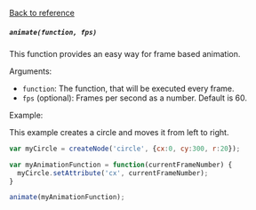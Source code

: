 [Back to reference](../README.md)

##### `animate(function, fps)` 
This function provides an easy way for frame based animation.

Arguments:
- `function`: The function, that will be executed every frame.
- `fps` (optional): Frames per second as a number. Default is 60.

Example:

This example creates a circle and moves it from left to right.
```javascript
var myCircle = createNode('circle', {cx:0, cy:300, r:20});

var myAnimationFunction = function(currentFrameNumber) {
  myCircle.setAttribute('cx', currentFrameNumber);
}

animate(myAnimationFunction);
```